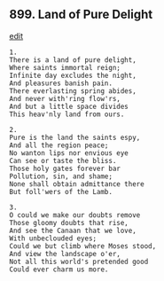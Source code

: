 
## 899.  Land of Pure Delight
[edit](https://docs.google.com/document/d/1xd4Wmq0jr2pPNVncDA8%2Dw5pppB2yZB50/edit?mode=html)



    1.
    There is a land of pure delight,
    Where saints immortal reign;
    Infinite day excludes the night,
    And pleasures banish pain.
    There everlasting spring abides,
    And never with'ring flow'rs,
    And but a little space divides
    This heav'nly land from ours.

    2.
    Pure is the land the saints espy,
    And all the region peace;
    No wanton lips nor envious eye
    Can see or taste the bliss.
    Those holy gates forever bar
    Pollution, sin, and shame;
    None shall obtain admittance there
    But foll'wers of the Lamb.

    3.
    O could we make our doubts remove
    Those gloomy doubts that rise,
    And see the Canaan that we love,
    With unbeclouded eyes;
    Could we but climb where Moses stood,
    And view the landscape o'er,
    Not all this world's pretended good
    Could ever charm us more.
